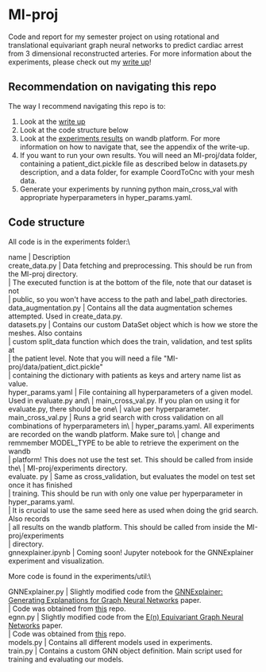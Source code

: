 # MI-proj
Code and report for my semester project on using rotational and translational equivariant graph neural networks to predict cardiac arrest from 3 dimensional reconstructed arteries. For more information about the experiments, please check out my [write up](https://github.com/jacobbamberger/MI-proj/blob/main/MI_pred_Report.pdf)!

## Recommendation on navigating this repo
The way I recommend navigating this repo is to:
1) Look at the [write up](https://github.com/jacobbamberger/MI-proj/blob/main/MI_pred_Report.pdf) 
2) Look at the code structure below
3) Look at the [experiments results](https://wandb.ai/yayabambam/mi-prediction) on wandb platform. For more information on how to navigate that, see the appendix of the write-up.
4) If you want to run your own results. You will need an MI-proj/data folder, containing a patient_dict.pickle file as described below in datasets.py description, and a data folder, for example CoordToCnc with your mesh data.
5) Generate your experiments by running python main_cross_val with appropriate hyperparameters in hyper_params.yaml.

## Code structure
 All code is in the experiments folder:\ 
 
 name                 |      Description\
 create_data.py       |      Data fetching and preprocessing. This should be run from the MI-proj directory.\
                      |      The executed function is at the bottom of the file, note that our dataset is not\
                      |      public, so you won't have access to the path and label_path directories. <br/>
 data_augmentation.py |      Contains all the data augmentation schemes attempted. Used in create_data.py.\
 datasets.py          |      Contains our custom DataSet object which is how we store the meshes. Also contains\
                      |      custom split_data function which does the train, validation, and test splits at\
                      |      the patient level. Note that you will need a file "MI-proj/data/patient_dict.pickle"\
                      |      containing the dictionary with patients as keys and artery name list as value.<br/>
hyper_params.yaml     |      File containing all hyperparameters of a given model. Used in evaluate.py and\ 
                      |      main_cross_val.py. If you plan on using it for evaluate.py, there should be one\ 
                      |      value per hyperparameter.<br/>
main_cross_val.py     |      Runs a grid search with cross validation on all combinations of hyperparameters in\ 
                      |      hyper_params.yaml. All experiments are recorded on the wandb platform. Make sure to\ 
                      |      change and remmember MODEL_TYPE to be able to retrieve the experiment on the wandb\
                      |      platform! This does not use the test set. This should be called from inside the\ 
                      |      MI-proj/experiments directory.<br/>
evaluate. py          |      Same as cross_validation, but evaluates the model on test set once it has finished\
                      |      training. This should be run with only one value per hyperparameter in hyper_params.yaml.\
                      |      It is crucial to use the same seed here as used when doing the grid search. Also records\
                      |      all results on the wandb platform. This should be called from inside the MI-proj/experiments\
                      |      directory.<br/>
gnnexplainer.ipynb    |      Coming soon! Jupyter notebook for the GNNExplainer experiment and visualization.<br/>


More code is found in the experiments/util:\

GNNExplainer.py       |     Slightly modified code from the [GNNExplainer: Generating Explanations for Graph Neural Networks](https://arxiv.org/pdf/1903.03894.pdf) paper.\
                      |     Code was obtained from [this](https://github.com/RexYing/gnn-model-explainer) repo.<br/>
egnn.py               |     Slightly modified code from the [E(n) Equivariant Graph Neural Networks](https://arxiv.org/pdf/2102.09844.pdf) paper.\
                      |     Code was obtained from [this](https://github.com/vgsatorras/egnn) repo.<br/>
models.py             |     Contains all different models used in experiments.<br/>
train.py              |     Contains a custom GNN object definition. Main script used for training and evaluating our models.<br/>


 
